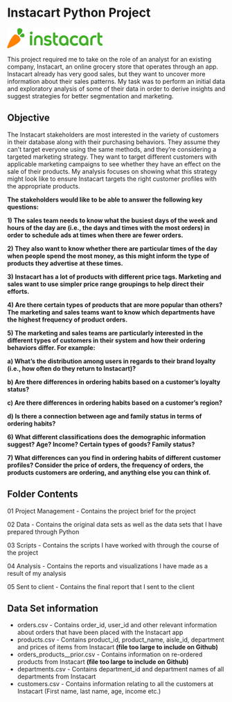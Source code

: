 
# Instacart Python Project

![Instacart](https://raw.githubusercontent.com/MattOssachuk/Instacart-repository/main/Picture1.png)

This project required me to take on the role of an analyst for an existing company, Instacart, an online grocery store that operates
through an app. Instacart already has very good sales, but they want to uncover more
information about their sales patterns. My task was to perform an initial data and exploratory
analysis of some of their data in order to derive insights and suggest strategies for better
segmentation and marketing. 

## Objective
The Instacart stakeholders are most interested in the variety of customers in their database
along with their purchasing behaviors. They assume they can't target everyone using the same
methods, and they’re considering a targeted marketing strategy. They want to target different
customers with applicable marketing campaigns to see whether they have an effect on the sale
of their products. My analysis focuses on showing what this strategy might look like to ensure Instacart
targets the right customer profiles with the appropriate products. 

**The stakeholders would like to be able to answer the following key questions:**

**1) The sales team needs to know what the busiest days of the week and hours of the day
are (i.e., the days and times with the most orders) in order to schedule ads at times
when there are fewer orders.**

**2) They also want to know whether there are particular times of the day when people spend
the most money, as this might inform the type of products they advertise at these times.**

**3) Instacart has a lot of products with different price tags. Marketing and sales want to use
simpler price range groupings to help direct their efforts.**

**4) Are there certain types of products that are more popular than others? The marketing
and sales teams want to know which departments have the highest frequency of product
orders.**

**5) The marketing and sales teams are particularly interested in the different types of
customers in their system and how their ordering behaviors differ. For example:**

**a) What’s the distribution among users in regards to their brand loyalty (i.e., how
often do they return to Instacart)?**

**b) Are there differences in ordering habits based on a customer’s loyalty status?**

**c) Are there differences in ordering habits based on a customer’s region?**

**d) Is there a connection between age and family status in terms of ordering habits?**

**6) What different classifications does the demographic information suggest? Age?
Income? Certain types of goods? Family status?**

**7) What differences can you find in ordering habits of different customer profiles?
Consider the price of orders, the frequency of orders, the products customers are
ordering, and anything else you can think of.**

## Folder Contents

01 Project Management - Contains the project brief for the project

02 Data - Contains the original data sets as well as the data sets that I have prepared through Python

03 Scripts - Contains the scripts I have worked with through the course of the project

04 Analysis - Contains the reports and visualizations I have made as a result of my analysis

05 Sent to client - Contains the final report that I sent to the client 

## Data Set information 

- orders.csv - Contains order_id, user_id and other relevant information about orders that have been placed with the Instacart app
- products.csv - Contains product_id, product_name, aisle_id, department and prices of items from Instacart **(file too large to include on Github)**
- orders_products__prior.csv - Contains information on re-ordered products from Instacart **(file too large to include on Github)**
- departments.csv - Contains department_id and department names of all departments from Instacart
- customers.csv - Contains information relating to all the customers at Instacart (First name, last name, age, income etc.)


